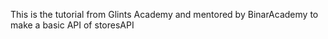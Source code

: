 This is the tutorial from Glints Academy and mentored by BinarAcademy to make a basic API of storesAPI

